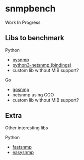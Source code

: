 # snmpbench

Work In Progress

## Libs to benchmark

Python
- [pysnmp](https://github.com/etingof/pysnmp)
- [python3-netsnmp (bindings)](https://github.com/bluecmd/python3-netsnmp)
- custom lib without MIB support?

Go
- [gosnmp](https://github.com/soniah/gosnmp)
- netsnmp using CGO
- custom lib without MIB support?


## Extra

Other interesting libs

Python
- [fastsnmp](https://github.com/gescheit/fastsnmp)
- [easysnmp](https://github.com/fgimian/easysnmp)
